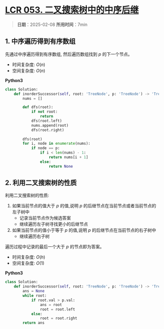 # [LCR 053. 二叉搜索树中的中序后继](https://leetcode.cn/problems/P5rCT8/description/)

> **日期**：2025-02-08
> **所用时间**：7min

## 1. 中序遍历得到有序数组

先通过中序遍历得到有序数组, 然后遍历数组找到 $p$ 的下一个节点。

- 时间复杂度: $O(n)$
- 空间复杂度: $O(n)$

**Python3**

```python
class Solution:
    def inorderSuccessor(self, root: 'TreeNode', p: 'TreeNode') -> 'TreeNode':
        nums = []

        def dfs(root):
            if not root:
                return
            dfs(root.left)
            nums.append(root)
            dfs(root.right)
        
        dfs(root)
        for i, node in enumerate(nums):
            if node == p:
                if i < len(nums) - 1:
                    return nums[i + 1]
                else:
                    return None
```

## 2. 利用二叉搜索树的性质

利用二叉搜索树的性质:

1. 如果当前节点的值大于 $p$ 的值,说明 $p$ 的后继节点在当前节点或者当前节点的左子树中
   - 记录当前节点作为候选答案
   - 继续遍历左子树寻找更小的后继节点
2. 如果当前节点的值小于等于 $p$ 的值,说明 $p$ 的后继节点在当前节点的右子树中
   - 继续遍历右子树

遍历过程中记录的最后一个大于 $p$ 的节点即为答案。

- 时间复杂度: $O(h)$
- 空间复杂度: $O(1)$

**Python3**

```python
class Solution:
    def inorderSuccessor(self, root: 'TreeNode', p: 'TreeNode') -> 'TreeNode':
        ans = None
        while root:
            if root.val > p.val:
                ans = root
                root = root.left
            else:
                root = root.right
        return ans
```